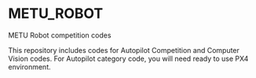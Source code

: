# METU_ROBOT
METU Robot competition codes 

This repository includes codes for Autopilot Competition and Computer Vision codes.
For Autopilot category code, you will need ready to use PX4 environment. 
